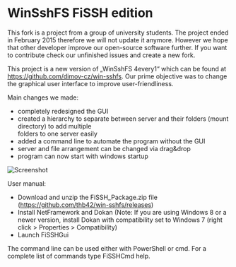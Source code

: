 WinSshFS FiSSH edition
========================

This fork is a project from a group of university students. The project ended in February 2015 therefore we will not update it anymore. However we hope that other developer improve our open-source software further. If you want to contribute check our unfinished issues and create a new fork.


This project is a new version of „WinSshFS 4every1“ which can be found at https://github.com/dimov-cz/win-sshfs.
Our prime objective was to change the graphical user interface to improve user-friendliness.

Main changes we made:
- completely redesigned the GUI  
- created a hierarchy to separate between server and their folders (mount directory) to add multiple   
  folders to one server easily
- added a command line to automate the program without the GUI
- server and file arrangement can be changed via drag&drop
- program can now start with windows startup

![Screenshot](https://raw.githubusercontent.com/thb42/win-sshfs/GuiDesign/FiSSH_Example_Screenshot.jpg)



User manual:
- Download and unzip the FiSSH_Package.zip file (https://github.com/thb42/win-sshfs/releases)
- Install NetFramework and Dokan (Note: If you are using Windows 8 or a newer version, install Dokan with compatibility set to Windows 7 (right click > Properties > Compatibility) 
- Launch FiSSHGui


The command line can be used either with PowerShell or cmd. For a complete list of commands type FiSSHCmd help.
    
